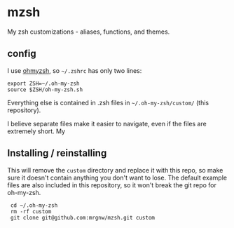 # mzsh
My zsh customizations - aliases, functions, and themes.

## config
I use [ohmyzsh](http://ohmyz.sh), so `~/.zshrc` has only two lines:

    export ZSH=~/.oh-my-zsh
    source $ZSH/oh-my-zsh.sh

Everything else is contained in .zsh files in `~/.oh-my-zsh/custom/` (this repository).

I believe separate files make it easier to navigate, even if the files are extremely short. My

## Installing / reinstalling
This will remove the `custom` directory and replace it with this repo, so make sure it doesn't contain anything you don't want to lose. The default example files are also included in this repository, so it won't break the git repo for oh-my-zsh.

     cd ~/.oh-my-zsh
     rm -rf custom
     git clone git@github.com:mrgnw/mzsh.git custom
